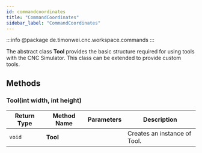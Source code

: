 ```yaml
---
id: commandcoordinates
title: "CommandCoordinates"
sidebar_label: "CommandCoordinates"
---
```


:::info
@package de.timonwei.cnc.workspace.commands
:::

The abstract class **Tool** provides the basic structure required for using tools with the CNC Simulator. This class can be extended to provide custom tools.


## Methods

### Tool(int width, int height)
| Return Type   | Method Name   | Parameters  | Description    |
| ------------- | ------------- | ----------- | -------------- |
| `void`       | **Tool**      |             | Creates an instance of Tool. |